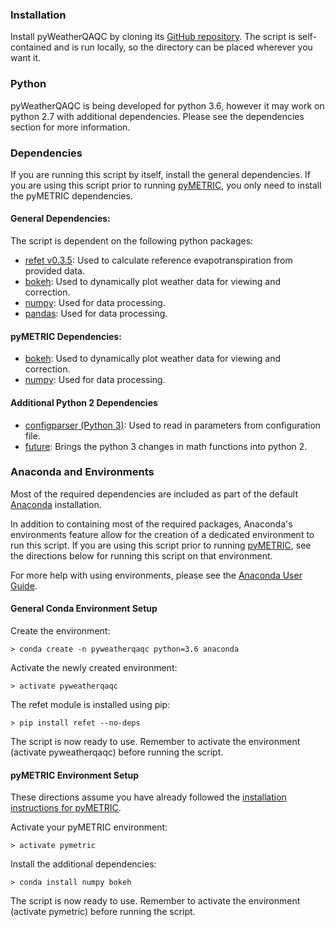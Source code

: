 ### Installation

Install pyWeatherQAQC by cloning its [GitHub repository](https://github.com/DRI-WSWUP/pymetric). The script is self-contained and is run locally, so the directory can be placed wherever you want it.  

### Python

pyWeatherQAQC is being developed for python 3.6, however it may work on python 2.7 with additional dependencies. Please see the dependencies section for more information.

### Dependencies
If you are running this script by itself, install the general dependencies. If you are using this script prior to running [pyMETRIC](https://github.com/DRI-WSWUP/pymetric), you only need to install the pyMETRIC dependencies.

#### General Dependencies: 
The script is dependent on the following python packages:
* [refet v0.3.5](https://github.com/DRI-WSWUP/RefET): Used to calculate reference evapotranspiration from provided data.
* [bokeh](https://bokeh.pydata.org/en/latest/): Used to dynamically plot weather data for viewing and correction.
* [numpy](http://www.numpy.org): Used for data processing.
* [pandas](https://www.pandas.pydata.org): Used for data processing.

#### pyMETRIC Dependencies:
* [bokeh](https://bokeh.pydata.org/en/latest/): Used to dynamically plot weather data for viewing and correction.
* [numpy](http://www.numpy.org): Used for data processing.

#### Additional Python 2 Dependencies
* [configparser (Python 3)](https://docs.python.org/3/library/configparser.html): Used to read in parameters from configuration file.
* [future](https://pypi.python.org/pypi/future): Brings the python 3 changes in math functions into python 2.

### Anaconda and Environments

Most of the required dependencies are included as part of the default [Anaconda](https://www.anaconda.com/download/) installation.

In addition to containing most of the required packages, Anaconda's environments feature allow for the creation of a dedicated environment to run this script. If you are using this script prior to running [pyMETRIC](https://github.com/DRI-WSWUP/pymetric), see the directions below for running this script on that environment.

For more help with using environments, please see the [Anaconda User Guide](https://conda.io/docs/user-guide/tasks/manage-environments.html).

#### General Conda Environment Setup

Create the environment:
```
> conda create -n pyweatherqaqc python=3.6 anaconda
```

Activate the newly created environment:
```
> activate pyweatherqaqc
```

The refet module is installed using pip:
```
> pip install refet --no-deps
```
The script is now ready to use. Remember to activate the environment (activate pyweatherqaqc) before running the script.

#### pyMETRIC Environment Setup
These directions assume you have already followed the [installation instructions for pyMETRIC](https://github.com/DRI-WSWUP/pymetric/blob/master/docs/INSTALL.md).

Activate your pyMETRIC environment:
```
> activate pymetric
```
Install the additional dependencies:
```
> conda install numpy bokeh
```
The script is now ready to use. Remember to activate the environment (activate pymetric) before running the script.
